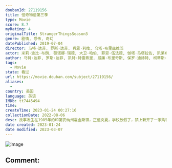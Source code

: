 ```yaml
---
doubanId: 27119156
title: 怪奇物语第三季
type: Movie
score: 8.7
myRating: 4
originalTitle: StrangerThingsSeason3
genre: 剧情, 恐怖, 奇幻
datePublished: 2019-07-04
director: 马特·达菲, 罗斯·达菲, 肖恩·利维, 乌塔·布里兹维茨
actor: 米莉·波比·布朗, 薇诺娜·瑞德, 大卫·哈伯, 菲恩·伍法德, 伽塔·马塔拉佐, 凯莱布·麦克劳克林, 诺亚·施纳普, 萨迪·辛克, 娜塔莉·戴尔, 查理·希顿, 乔·基瑞, 戴克·蒙哥马利, 玛雅·霍克, 普莉雅·弗格森, 卡拉·布欧诺, 西恩·奥斯汀, 杰克·布塞, 乔·克里斯特, 凯瑟琳·科廷, 迈克尔·帕克, 弗兰切丝卡·雷阿莱, 亚历克·乌特戈夫, 卡拉·曼泰拉, 安妮斯顿·普莱斯, 婷斯莉·普莱斯, 肖恩·索斯, 加布里埃拉·皮佐罗, 加利·艾尔维斯, 威尔·切斯, 阿莉莎·布鲁克, 克里斯托弗·康夫瑞, 艾比·格洛弗, 肖恩·迈克尔·韦伯, 安德烈·伊夫琴科, 卡德罗莎·奥娜·卡罗尔, 斯科特·德克特, 马克·德米特, 阿瑟·达尔比尼扬, undefined
author: 马特·达菲, 罗斯·达菲, 凯特·特雷弗里, 威廉·布里奇斯, 保罗·迪赫特, 柯蒂斯·格温
tags:
  - Movie
state: 看过
url: https://movie.douban.com/subject/27119156/
aliases:
  - 
country: 美国
language: 英语
IMDb: tt7445494
time: 
createTime: 2023-01-24 00:27:16
collectionDate: 2022-08-06
desc: 故事发生在1985年的印第安纳州霍金斯镇，正值炎夏，学校放假了，镇上新开了一家购物中心，霍金斯小组成员也即将成年。情窦初开的同时，也使小组成员的动态变得更加复杂，他们必须找出一起长大的方法。与此同时，...
date created: 2023-01-24
date modified: 2023-03-07
---
```


![image](p2558683543.jpg)

Comment:
---
